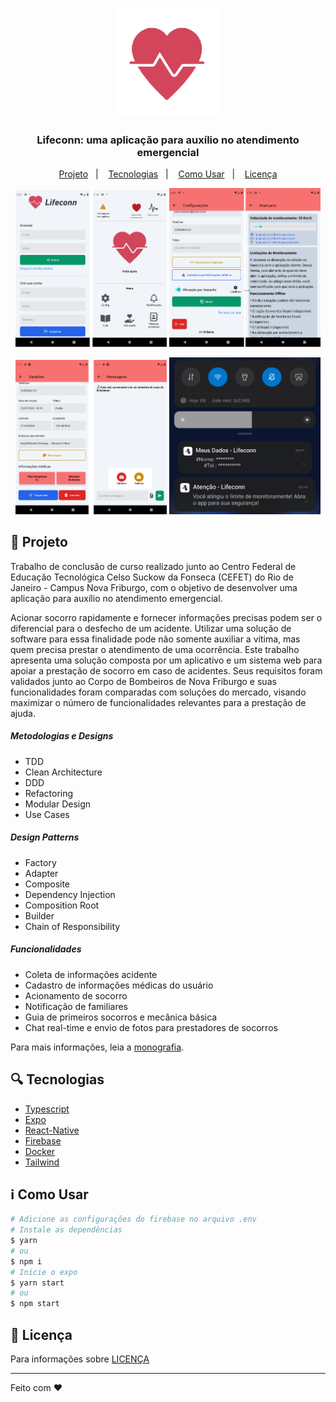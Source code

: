 
<h1 align="center" >
    <img alt="lifeconn" title="lifeconn" src=".github/logo.png" width="170px" />
</h1>

<h3 align="center">
  Lifeconn: uma aplicação para auxílio no atendimento emergencial
</h3>

<p align="center">
  <a href="#dart-projeto">Projeto</a>&nbsp;&nbsp;&nbsp;|&nbsp;&nbsp;&nbsp;
  <a href="#mag-tecnologias">Tecnologias</a>&nbsp;&nbsp;&nbsp;|&nbsp;&nbsp;&nbsp;
    <a href="#information_source-como-usar">Como Usar</a>&nbsp;&nbsp;&nbsp;|&nbsp;&nbsp;&nbsp;
  <a href="#memo-licença">Licença</a>
</p>


<p align="center">
  <img alt="App Demo" src=".github/demo/autenticação.png" width="48%">
  <img alt="App Demo" src=".github/demo/acionamento-automatico.png" width="48%">
</p>    

<p align="center" >
  <img alt="App Demo" width="48%" src=".github/demo/mensagens.png" >
  <img alt="App Demo" width="48%" src=".github/demo/notificacao-monitoramento.png" >
</p>  

## :dart: Projeto
Trabalho de conclusão de curso realizado junto ao Centro Federal de Educação Tecnológica Celso Suckow da Fonseca (CEFET) do Rio de Janeiro - Campus Nova Friburgo, com o objetivo de desenvolver uma aplicação para auxílio no atendimento emergencial.

 Acionar socorro rapidamente e fornecer informações precisas podem ser o diferencial para o desfecho de um acidente. Utilizar uma solução de software para essa finalidade pode não somente auxiliar a vítima, mas quem precisa prestar o atendimento de uma ocorrência. Este trabalho apresenta uma solução composta por um aplicativo e um sistema web para apoiar a prestação de socorro em caso de acidentes. Seus requisitos foram validados junto ao Corpo de Bombeiros de Nova Friburgo e suas funcionalidades foram comparadas com soluções do mercado, visando maximizar o número de funcionalidades relevantes para a prestação de ajuda. 

##### Metodologias e Designs
  - TDD
  - Clean Architecture
  - DDD
  - Refactoring
  - Modular Design
  - Use Cases
  
##### Design Patterns
  - Factory
  - Adapter
  - Composite
  - Dependency Injection
  - Composition Root
  - Builder
  - Chain of Responsibility
 
 ##### Funcionalidades
 - Coleta de informações acidente
 - Cadastro de informações médicas do usuário
 - Acionamento de socorro
 - Notificação de familiares
 - Guia de primeiros socorros e mecânica básica
 - Chat real-time e envio de fotos para prestadores de socorros

Para mais informações, leia a [monografia](.github/lifeconn-monografia.pdf).

## :mag: Tecnologias
-  [Typescript](https://www.typescriptlang.org/)
-  [Expo](https://expo.io/)
-  [React-Native](https://facebook.github.io/react-native/)
-  [Firebase](https://firebase.google.com/?hl=pt)
-  [Docker](https://www.docker.com/)
-  [Tailwind](https://tailwindcss.com/)

## :information_source: Como Usar

```bash
# Adicione as configurações do firebase no arquivo .env
# Instale as dependências
$ yarn 
# ou
$ npm i
# Inicie o expo
$ yarn start
# ou
$ npm start
```

## :memo: Licença
Para informações sobre [LICENÇA](https://github.com/ainertec-developer/sisvep/blob/master/license.txt)

---
Feito com :heart:

